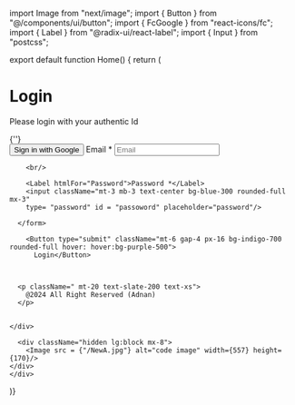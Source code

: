 
import Image from "next/image";
import { Button } from "@/components/ui/button";
import { FcGoogle } from "react-icons/fc";
import { Label } from "@radix-ui/react-label";
import { Input } from "postcss";

export default function Home() {
  return (
  <main className="bg-black h-screen flex items-center justify-center p-10">
    <div className="grid box-animate w-full h-full grid-cols-1 md:grid-cols-2 bg-white">
      <div className="bg-[#16202a] text-white flex items-center justify-center flex-col">
        <div className="my-4">
          <h1 className="text-3xl font-bold"> Login</h1>
          <p className=" mt-2 font-serif text-slate-300">Please login with your authentic Id</p>
          {''}
        </div>
      <form>
        <Button className=" mb-4 flex items-center w-full gape-4 px-12 bg-transparent rounded-full" variant="outline">
        <FcGoogle className="mx-3" />
        Sign in with Google
        </Button>
        <Label htmlFor="email">Email *</Label>
        <input className="mt-6 mb-3 ml-11 text-center bg-blue-300 rounded-full mx-3 gap-3" 
        type= "email" id = "email" placeholder="Email"/>
        
        <br/>

        <Label htmlFor="Password">Password *</Label>
        <input className="mt-3 mb-3 text-center bg-blue-300 rounded-full mx-3" 
        type= "password" id = "passoword" placeholder="password"/>
      
      </form>

        <Button type="submit" className="mt-6 gap-4 px-16 bg-indigo-700 rounded-full hover: hover:bg-purple-500">
          Login</Button>
        
      

      <p className=" mt-20 text-slate-200 text-xs">
        @2024 All Right Reserved (Adnan)
      </p>

  
    </div>
      
      <div className="hidden lg:block mx-8">
        <Image src = {"/NewA.jpg"} alt="code image" width={557} height={170}/>  
    </div>
    </div>
  
  </main>
  )}
